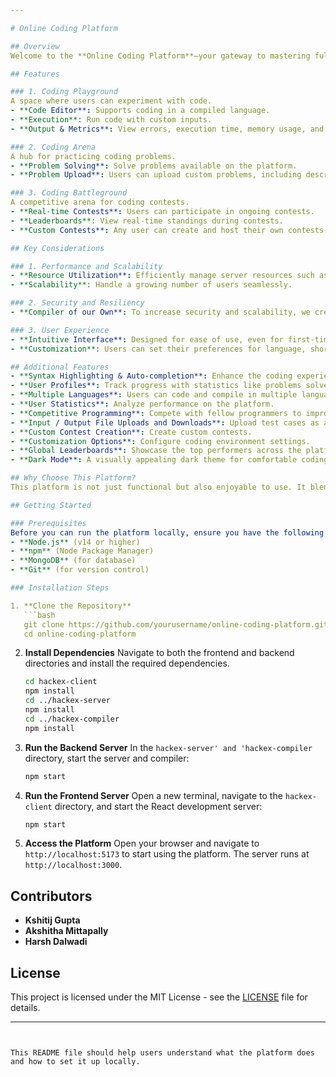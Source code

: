 ```yaml
---

# Online Coding Platform

## Overview
Welcome to the **Online Coding Platform**—your gateway to mastering full-stack development! This platform empowers users to write, execute, and practice coding in a dynamic and competitive environment. Whether you’re honing your skills in the Coding Playground, tackling challenges in the Coding Arena, or battling it out in the Coding Battleground, this platform has you covered.

## Features

### 1. Coding Playground
A space where users can experiment with code.
- **Code Editor**: Supports coding in a compiled language.
- **Execution**: Run code with custom inputs.
- **Output & Metrics**: View errors, execution time, memory usage, and outputs.

### 2. Coding Arena
A hub for practicing coding problems.
- **Problem Solving**: Solve problems available on the platform.
- **Problem Upload**: Users can upload custom problems, including descriptions, constraints, and test cases.

### 3. Coding Battleground
A competitive arena for coding contests.
- **Real-time Contests**: Users can participate in ongoing contests.
- **Leaderboards**: View real-time standings during contests.
- **Custom Contests**: Any user can create and host their own contests.

## Key Considerations

### 1. Performance and Scalability
- **Resource Utilization**: Efficiently manage server resources such as CPU and Memory.
- **Scalability**: Handle a growing number of users seamlessly.

### 2. Security and Resiliency
- **Compiler of our Own**: To increase security and scalability, we created our own compiler for different languages.

### 3. User Experience
- **Intuitive Interface**: Designed for ease of use, even for first-time users.
- **Customization**: Users can set their preferences for language, shortcuts, and formatting.

## Additional Features
- **Syntax Highlighting & Auto-completion**: Enhance the coding experience with a responsive and intelligent editor.
- **User Profiles**: Track progress with statistics like problems solved, accuracy, streaks, achievements, and badges.
- **Multiple Languages**: Users can code and compile in multiple languages.
- **User Statistics**: Analyze performance on the platform.
- **Competitive Programming**: Compete with fellow programmers to improve performance.
- **Input / Output File Uploads and Downloads**: Upload test cases as a file and download the outputs.
- **Custom Contest Creation**: Create custom contests.
- **Customization Options**: Configure coding environment settings.
- **Global Leaderboards**: Showcase the top performers across the platform.
- **Dark Mode**: A visually appealing dark theme for comfortable coding.

## Why Choose This Platform?
This platform is not just functional but also enjoyable to use. It blends high performance, robust security, and a seamless user experience to create a coding environment that you’ll love. Every feature has been thoughtfully designed to ensure that your journey from a beginner to a full-stack developer is both challenging and rewarding.

## Getting Started

### Prerequisites
Before you can run the platform locally, ensure you have the following installed:
- **Node.js** (v14 or higher)
- **npm** (Node Package Manager)
- **MongoDB** (for database)
- **Git** (for version control)

### Installation Steps

1. **Clone the Repository**
   ```bash
   git clone https://github.com/yourusername/online-coding-platform.git
   cd online-coding-platform
   ```

2. **Install Dependencies**
   Navigate to both the frontend and backend directories and install the required dependencies.
   ```bash
   cd hackex-client
   npm install
   cd ../hackex-server
   npm install
   cd ../hackex-compiler
   npm install
   ```

3. **Run the Backend Server**
   In the `hackex-server' and 'hackex-compiler` directory, start the server and compiler:
   ```bash
   npm start
   ```

6. **Run the Frontend Server**
   Open a new terminal, navigate to the `hackex-client` directory, and start the React development server:
   ```bash
   npm start
   ```

7. **Access the Platform**
   Open your browser and navigate to `http://localhost:5173` to start using the platform.
   The server runs at `http://localhost:3000`.

## Contributors
- **Kshitij Gupta**
- **Akshitha Mittapally**
- **Harsh Dalwadi**

## License
This project is licensed under the MIT License - see the [LICENSE](LICENSE) file for details.

---
```


This README file should help users understand what the platform does and how to set it up locally.
